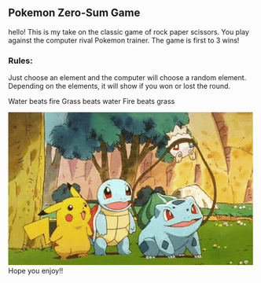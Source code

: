 ## Pokemon Zero-Sum Game

hello! This is my take on the classic game of rock paper scissors. You play against the computer rival Pokemon trainer. The game is first to 3 wins! 

### Rules:
Just choose an element and the computer will choose a random element. Depending on the elements, it will show if you won or lost the round. 

Water beats fire
Grass beats water
Fire beats grass

<a href="https://maddylok.github.io/rockpaperscissors"><img src = "pokemongif.gif"></a>
Hope you enjoy!! 